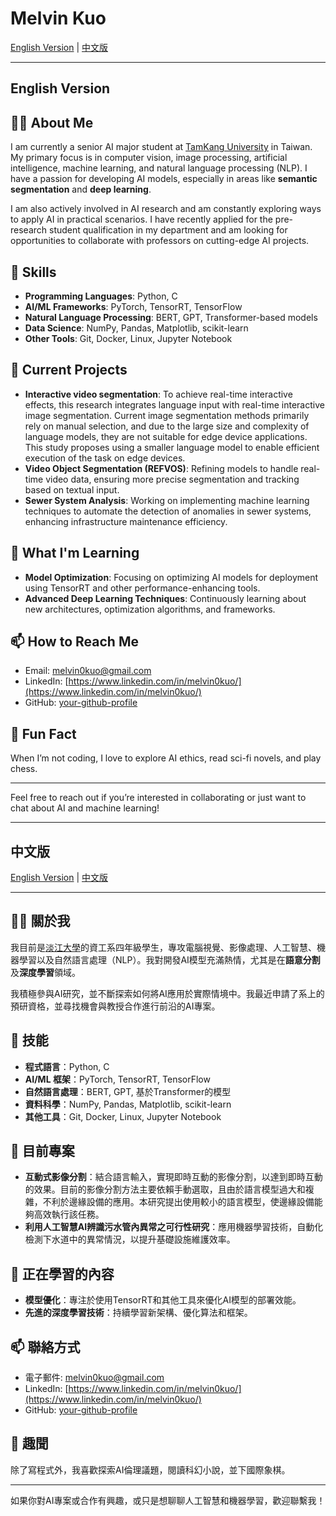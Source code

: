 # Melvin Kuo

[English Version](#english-version) | [中文版](#中文版)

---

## English Version

## 👨‍💻 About Me
I am currently a senior AI major student at [TamKang University](https://tku.edu.tw) in Taiwan. My primary focus is in computer vision, image processing, artificial intelligence, machine learning, and natural language processing (NLP). I have a passion for developing AI models, especially in areas like **semantic segmentation** and **deep learning**.

I am also actively involved in AI research and am constantly exploring ways to apply AI in practical scenarios. I have recently applied for the pre-research student qualification in my department and am looking for opportunities to collaborate with professors on cutting-edge AI projects.

## 🔧 Skills
- **Programming Languages**: Python, C
- **AI/ML Frameworks**: PyTorch, TensorRT, TensorFlow
- **Natural Language Processing**: BERT, GPT, Transformer-based models
- **Data Science**: NumPy, Pandas, Matplotlib, scikit-learn
- **Other Tools**: Git, Docker, Linux, Jupyter Notebook

## 🔭 Current Projects
- **Interactive video segmentation**: To achieve real-time interactive effects, this research integrates language input with real-time interactive image segmentation. Current image segmentation methods primarily rely on manual selection, and due to the large size and complexity of language models, they are not suitable for edge device applications. This study proposes using a smaller language model to enable efficient execution of the task on edge devices.
- **Video Object Segmentation (REFVOS)**: Refining models to handle real-time video data, ensuring more precise segmentation and tracking based on textual input.
- **Sewer System Analysis**: Working on implementing machine learning techniques to automate the detection of anomalies in sewer systems, enhancing infrastructure maintenance efficiency.

## 🌱 What I'm Learning
- **Model Optimization**: Focusing on optimizing AI models for deployment using TensorRT and other performance-enhancing tools.
- **Advanced Deep Learning Techniques**: Continuously learning about new architectures, optimization algorithms, and frameworks.

## 📫 How to Reach Me
- Email: [melvin0kuo@gmail.com](mailto:melvin0kuo@gmail.com)
- LinkedIn: [https://www.linkedin.com/in/melvin0kuo/](https://www.linkedin.com/in/melvin0kuo/)
- GitHub: [your-github-profile](https://github.com/your-profile)

## 🌟 Fun Fact
When I’m not coding, I love to explore AI ethics, read sci-fi novels, and play chess.

---

Feel free to reach out if you’re interested in collaborating or just want to chat about AI and machine learning!

---

## 中文版

[English Version](#english-version) | [中文版](#中文版)

---

## 👨‍💻 關於我
我目前是[淡江大學](https://tku.edu.tw)的資工系四年級學生，專攻電腦視覺、影像處理、人工智慧、機器學習以及自然語言處理（NLP）。我對開發AI模型充滿熱情，尤其是在**語意分割**及**深度學習**領域。

我積極參與AI研究，並不斷探索如何將AI應用於實際情境中。我最近申請了系上的預研資格，並尋找機會與教授合作進行前沿的AI專案。

## 🔧 技能
- **程式語言**：Python, C
- **AI/ML 框架**：PyTorch, TensorRT, TensorFlow
- **自然語言處理**：BERT, GPT, 基於Transformer的模型
- **資料科學**：NumPy, Pandas, Matplotlib, scikit-learn
- **其他工具**：Git, Docker, Linux, Jupyter Notebook

## 🔭 目前專案
- **互動式影像分割**：結合語言輸入，實現即時互動的影像分割，以達到即時互動的效果。目前的影像分割方法主要依賴手動選取，且由於語言模型過大和複雜，不利於邊緣設備的應用。本研究提出使用較小的語言模型，使邊緣設備能夠高效執行該任務。
- **利用人工智慧AI辨識污水管內異常之可行性研究**：應用機器學習技術，自動化檢測下水道中的異常情況，以提升基礎設施維護效率。

## 🌱 正在學習的內容
- **模型優化**：專注於使用TensorRT和其他工具來優化AI模型的部署效能。
- **先進的深度學習技術**：持續學習新架構、優化算法和框架。

## 📫 聯絡方式
- 電子郵件: [melvin0kuo@gmail.com](mailto:melvin0kuo@gmail.com)
- LinkedIn: [https://www.linkedin.com/in/melvin0kuo/](https://www.linkedin.com/in/melvin0kuo/)
- GitHub: [your-github-profile](https://github.com/your-profile)

## 🌟 趣聞
除了寫程式外，我喜歡探索AI倫理議題，閱讀科幻小說，並下國際象棋。

---

如果你對AI專案或合作有興趣，或只是想聊聊人工智慧和機器學習，歡迎聯繫我！
